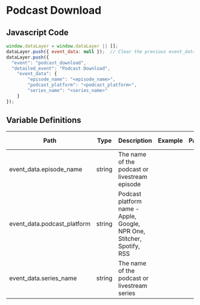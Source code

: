 # Podcast Download

### 

## Javascript Code
```js
window.dataLayer = window.dataLayer || [];
dataLayer.push({ event_data: null });  // Clear the previous event_data object.
dataLayer.push({
  "event": "podcast_download",
  "detailed_event": "Podcast Download",
    "event_data": {
        "episode_name": "<episode_name>",
        "podcast_platform": "<podcast_platform>",
        "series_name": "<series_name>"
    }
});
```

## Variable Definitions

|Path|Type|Description|Example|Pattern|Min Length|Max Length|Minimum|Maximum|Multiple Of|
| --- | --- | --- | --- | --- | --- | --- | --- | --- | --- |
|event_data.episode_name|string|The name of the podcast or livestream episode||||||||
|event_data.podcast_platform|string|Podcast platform name - Apple, Google, NPR One, Stitcher, Spotify, RSS||||||||
|event_data.series_name|string|The name of the podcast or livestream series||||||||





